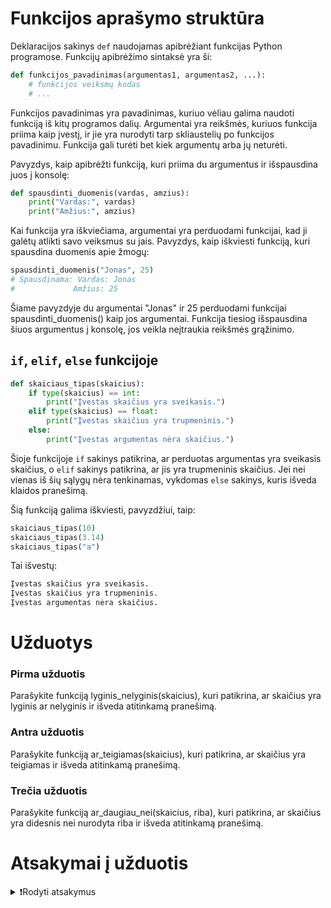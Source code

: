 # Funkcijos aprašymo struktūra

Deklaracijos sakinys `def` naudojamas apibrėžiant funkcijas Python programose. Funkcijų apibrėžimo sintaksė yra ši:

```Python
def funkcijos_pavadinimas(argumentas1, argumentas2, ...):
    # funkcijos veiksmų kodas
    # ...
```

Funkcijos pavadinimas yra pavadinimas, kuriuo vėliau galima naudoti funkciją iš kitų programos dalių. Argumentai yra reikšmės, kuriuos funkcija priima kaip įvestį, ir jie yra nurodyti tarp skliaustelių po funkcijos pavadinimu. Funkcija gali turėti bet kiek argumentų arba jų neturėti.

Pavyzdys, kaip apibrėžti funkciją, kuri priima du argumentus ir išspausdina juos į konsolę:

```Python
def spausdinti_duomenis(vardas, amzius):
    print("Vardas:", vardas)
    print("Amžius:", amzius)
```

Kai funkcija yra iškviečiama, argumentai yra perduodami funkcijai, kad ji galėtų atlikti savo veiksmus su jais. Pavyzdys, kaip iškviesti funkciją, kuri spausdina duomenis apie žmogų:

```Python
spausdinti_duomenis("Jonas", 25)
# Spausdinama: Vardas: Jonas
#             Amžius: 25
```

Šiame pavyzdyje du argumentai "Jonas" ir 25 perduodami funkcijai spausdinti_duomenis() kaip jos argumentai. Funkcija tiesiog išspausdina šiuos argumentus į konsolę, jos veikla neįtraukia reikšmės grąžinimo.

## `if`, `elif`, `else` funkcijoje

```Python
def skaiciaus_tipas(skaicius):
    if type(skaicius) == int:
        print("Įvestas skaičius yra sveikasis.")
    elif type(skaicius) == float:
        print("Įvestas skaičius yra trupmeninis.")
    else:
        print("Įvestas argumentas nėra skaičius.")
```

Šioje funkcijoje `if` sakinys patikrina, ar perduotas argumentas yra sveikasis skaičius, o `elif` sakinys patikrina, ar jis yra trupmeninis skaičius. Jei nei vienas iš šių sąlygų nėra tenkinamas, vykdomas `else` sakinys, kuris išveda klaidos pranešimą.

Šią funkciją galima iškviesti, pavyzdžiui, taip:

```Python
skaiciaus_tipas(10)
skaiciaus_tipas(3.14)
skaiciaus_tipas("a")
```

Tai išvestų:

```Python
Įvestas skaičius yra sveikasis.
Įvestas skaičius yra trupmeninis.
Įvestas argumentas nėra skaičius.
```

# Užduotys

### Pirma užduotis

Parašykite funkciją lyginis_nelyginis(skaicius), kuri patikrina, ar skaičius yra lyginis ar nelyginis ir išveda atitinkamą pranešimą.

### Antra užduotis

Parašykite funkciją ar_teigiamas(skaicius), kuri patikrina, ar skaičius yra teigiamas ir išveda atitinkamą pranešimą.

### Trečia užduotis

Parašykite funkciją ar_daugiau_nei(skaicius, riba), kuri patikrina, ar skaičius yra didesnis nei nurodyta riba ir išveda atitinkamą pranešimą.

# Atsakymai į užduotis

<details><summary>❗Rodyti atsakymus</summary>
<br>
<details>
  <summary>Pirma užduotis</summary>
  <hr>
  
```Python
def lyginis_nelyginis(skaicius):
    if skaicius % 2 == 0:
        print("Įvestas skaičius yra lyginis.")
    else:
        print("Įvestas skaičius yra nelyginis.")
```

</details>
<details>
  <summary>Antra užduotis</summary>
  <hr>

```Python
def ar_teigiamas(skaicius):
    if skaicius > 0:
        print("Įvestas skaičius yra teigiamas.")
    else:
        print("Įvestas skaičius nėra teigiamas.")
```

</details>
<details>
  <summary>Trečia užduotis</summary>
  <hr>

```Python
def ar_daugiau_nei(skaicius, riba):
    if skaicius > riba:
        print(f"Įvestas skaičius yra didesnis nei {riba}.")
    else:
        print(f"Įvestas skaičius nėra didesnis nei {riba}.")
```

</details>
</details>
